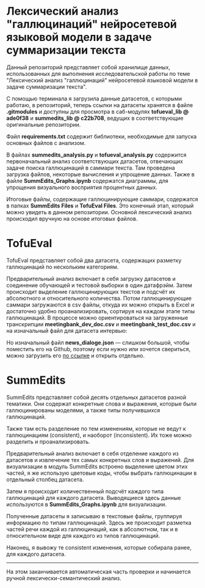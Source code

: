 # Лексический анализ "галлюцинаций" нейросетевой языковой модели в задаче суммаризации текста

Данный репозиторий представляет собой хранилище данных, использованных для выполнения 
исследовательской работы по теме "Лексический анализ "галлюцинаций" нейросетевой языковой модели 
в задаче суммаризации текста". 

С помощью терминала я загрузила данные датасетов, с которыми работаю, в репозиторий, 
теперь ссылки на датасеты хранятся в файле **.gitmodules** 
и доступны для просмотра в саб-модулях **tofueval_lib @ ade0f38** и **summedits_lib @ c22b708**,
ведущих в соответствующие оригинальные репозитории.

Файл **requirements.txt** содержит библиотеки, необходимые для запуска основных файлов с анализом.

В файлах **summedits_analysis.py** и **tofueval_analysis.py** содержится первоначальный анализ 
соответствующих датасетов, отвечающих задаче поиска галлюцинаций в саммари текста. Там проведена загрузка файлов,
некоторые вычисления и упрощение данных. Также в файлe **SummEdits_Graphs.ipynb** содержатся диаграммы,
для упрощения визуального восприятия процентных данных.

Итоговые файлы, содержащие галлюцинирующие саммари, содержатся в папках **SummEdits Files** и **TofuEval Files**.
Это конечный этап, который можно увидеть в данном репозитории. Основной лексический анализ происходил вручную
на основе итоговых файлов.

# TofuEval

TofuEval представляет собой два датасета, содержащих разметку галлюцинаций по нескольким категориям. 

Предварительный анализ включает в себя загрузку датасетов и соединение обучающей и тестовой выборки в один датафрэйм.
Затем происходит выделение галлюцинирующих текстов и подсчёт их абсолютного и относительного количества.
Потом галлюцинирующие саммари загружаются в csv файлы, откуда их можно открыть в Excel и достаточно удобно проанализировать,
сортируя на каждом этапе типы галлюцинаций. В процессе можно ориентироваться на загруженные транскрипции 
**meetingbank_dev_doc.csv** и **meetingbank_test_doc.csv** и на изначальный файл для датасета интервью:

Но изначальный файл **news_dialoge.json** — слишком большой, чтобы поместить его на Github, поэтому если 
нужно или хочется свериться, можно загрузить его [по ссылке](https://drive.google.com/file/d/1ZAKZM1cGhEw2A4_n4bGGMYyF8iPjLZni/view)
и открыть отдельно.

# SummEdits

SummEdits представляет собой десять отдельных датасетов разной тематики. Они содержат конкретные слова и выражения, 
которые были галлюцинированы моделями, а также типы получившихся галлюцинаций.

Также там есть разделение по тем изменениям, которые не ведут к галлюцинациям (consistent), и наоборот 
(inconsistent). Их тоже можно разделить и проанализировать.

Предварительный анализ включает в себя отделение каждого из датасетов и извлечение тех самых конкретных слов и 
выражений. Для визуализации в модуль SummEdits встроено выделение цветом этих частей, я же использую
цветовые коды, чтобы выбрать галлюцинации в отдельный столбец датасета. 

Затем я происходит количественный подсчёт каждого типа галлюцинаций для каждого датасета.
Выводящиеся здесь данные используются в **SummEdits_Graphs.ipynb** для визуализации.

Полученные датасеты я записываю в текстовые файлы, группируя информацию по типам галлюцинаций. Здесь же происходит 
разметка частей речи каждой из галлюцинаций, как в абсолютном, так и в относительном виде для каждого из типов галлюцинаций.

Наконец, я вывожу те consistent изменения, которые собирала ранее, для каждого датасета.
___
На этом заканчивается автоматическая часть проверки и начинается ручной лексически-семантический анализ.
